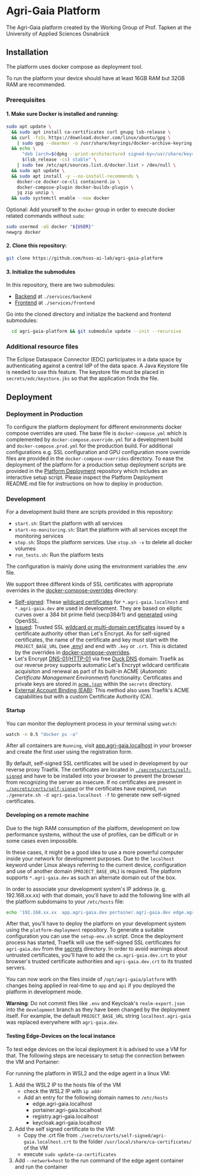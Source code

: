 <!--
SPDX-FileCopyrightText: 2024 University of Applied Sciences Osnabrück
SPDX-FileContributor: Andreas Schliebitz
SPDX-FileContributor: Henri Graf
SPDX-FileContributor: Jonas Tüpker
SPDX-FileContributor: Lukas Hesse
SPDX-FileContributor: Maik Fruhner
SPDX-FileContributor: Prof. Dr.-Ing. Heiko Tapken
SPDX-FileContributor: Tobias Wamhof

SPDX-License-Identifier: AGPL-3.0-or-later
-->

# Agri-Gaia Platform

The Agri-Gaia platform created by the Working Group of Prof. Tapken at the University of Applied Sciences Osnabrück

## Installation

The platform uses docker compose as deployment tool.

To run the platform your device should have at least 16GB RAM but 32GB RAM are recommended.

### Prerequisites

#### 1. Make sure Docker is installed and running:

```bash
sudo apt update \
  && sudo apt install ca-certificates curl gnupg lsb-release \
  && curl -fsSL https://download.docker.com/linux/ubuntu/gpg \
    | sudo gpg --dearmor -o /usr/share/keyrings/docker-archive-keyring.gpg \
  && echo \
      "deb [arch=$(dpkg --print-architecture) signed-by=/usr/share/keyrings/docker-archive-keyring.gpg] https://download.docker.com/linux/ubuntu \
      $(lsb_release -cs) stable" \
    | sudo tee /etc/apt/sources.list.d/docker.list > /dev/null \
  && sudo apt update \
  && sudo apt install -y --no-install-recommends \
    docker-ce docker-ce-cli containerd.io \
    docker-compose-plugin docker-buildx-plugin \
    jq zip unzip \
  && sudo systemctl enable --now docker
```

Optional: Add yourself to the `docker` group in order to execute docker related commands without `sudo`:

```bash
sudo usermod -aG docker "${USER}"
newgrp docker
```

#### 2. Clone this repository:

```bash
git clone https://github.com/hsos-ai-lab/agri-gaia-platform
```

#### 3. Initialize the submodules

In this repository, there are two submodules:

- [Backend](https://github.com/hsos-ai-lab/agri-gaia-backend) at `./services/backend`
- [Frontend](https://github.com/hsos-ai-lab/agri-gaia-frontend) at `./services/frontend`

Go into the cloned directory and initialize the backend and frontend submodules:

```bash
  cd agri-gaia-platform && git submodule update --init --recursive
```

### Additional resource files

The Eclipse Dataspace Connector (EDC) participates in a data space by authenticating against a central IdP of the data space. A Java Keystore file is needed to use this feature. The keystore file must be placed in `secrets/edc/keystore.jks` so that the application finds the file.

## Deployment

### Deployment in Production

To configure the platform deployment for different environments docker compose overrides are used. The base file is `docker-compose.yml` which is complemented by `docker-compose.override.yml` for a development build and `docker-compose.prod.yml` for the production build. For additional configurations e.g. SSL configuration and GPU configuration more override files are provided in the `docker-compose-overrides` directory. To ease the deployment of the platform for a production setup deployment scripts are provided in the [Platform Deployment](https://github.com/hsos-ai-lab/agri-gaia-platform-deployment) repository which includes an interactive setup script. Please inspect the Platform Deployment README.md file for instructions on how to deploy in production.

### Development

For a development build there are scripts provided in this repository:

- `start.sh`: Start the platform with all services
- `start-no-monitoring.sh`: Start the platform with all services except the monitoring services
- `stop.sh`: Stops the platform services. Use `stop.sh -v` to delete all docker volumes
- `run_tests.sh`: Run the platform tests

The configuration is mainly done using the environment variables the .env file.

We support three different kinds of SSL certificates with appropriate overrides in the [docker-compose-overrides](./docker-compose-overrides) directory:

- [Self-signed](./docker-compose-overrides/self-signed.yml): These [wildcard certificates](./secrets/certs/self-signed) for `*.agri-gaia.localhost` and `*.agri-gaia.dev` are used in development. They are based on elliptic curves over a 384 bit prime field (secp384r1) and [generated](./secrets/certs/self-signed/generate.sh) using OpenSSL.
- [Issued](./docker-compose-overrides/issued.yml): Trusted SSL [wildcard or multi-domain certificates](./secrets/certs/issued) issued by a certificate authority other than Let's Encrypt. As for self-signed certificates, the name of the certificate and key must start with the `PROJECT_BASE_URL` (see [.env](./.env)) and end with `.key` or `.crt`. This is dictated by the overrides in [docker-compose-overrides](./docker-compose-overrides).
- Let's Encrypt [DNS-01](./docker-compose-overrides/lets-encrypt-dns.yml)/[HTTP-01](./docker-compose-overrides/lets-encrypt-http.yml) via free [Duck DNS](`https://www.duckdns.org`) domain: Traefik as our reverse proxy supports automatic Let's Encrypt wildcard certificate acquisiton and renewal as part of its built-in ACME (_Automatic Certificate Management Environment_) functionality. Certificates and private keys are stored in [`acme.json`](./secrets/certs/acme) within the `secrets` directory.
- [External Account Binding (EAB)](./docker-compose-overrides/http-acme-aeb.yml): This method also uses Traefik's ACME capabilities but with a custom Certificate Authority (CA).

#### Startup

You can monitor the deployment process in your terminal using `watch`:

```bash
watch -n 0.5 "docker ps -a"
```

After all containers are `Running`, visit [app.agri-gaia.localhost](https://app.agri-gaia.localhost) in your browser and create the first user using the registration form.

By default, self-signed SSL certificates will be used in development by our reverse proxy Traefik. The certificates are located in [`./secrets/certs/self-signed`](`./secrets/certs/self-signed`) and have to be installed into your browser to prevent the browser from recognizing the server as insecure. If no certificates are present in [`./secrets/certs/self-signed`](`./secrets/certs/self-signed`) or the certificates have expired, run `./generate.sh -d agri-gaia.localhost -f` to generate new self-signed certificates.

#### Developing on a remote machine

Due to the high RAM consumption of the platform, development on low performance systems, without the use of profiles, can be difficult or in some cases even impossible.

In these cases, it might be a good idea to use a more powerful computer inside your network for development purposes. Due to the `localhost` keyword under Linux always referring to the current device, configuration and use of another domain (`PROJECT_BASE_URL`) is required. The platform supports `*.agri-gaia.dev` as such an alternate domain out of the box.

In order to associate your development system's IP address (e. g. 192.168.xx.xx) with that domain, you'll have to add the following line with all the platform subdomains to your `/etc/hosts` file:

```bash
echo '192.168.xx.xx  app.agri-gaia.dev portainer.agri-gaia.dev edge.agri-gaia.dev keycloak.agri-gaia.dev registry.agri-gaia.dev minio-console.agri-gaia.dev minio.agri-gaia.dev cvat.agri-gaia.dev nuclio.agri-gaia.dev api.agri-gaia.dev webvowl.agri-gaia.dev fuseki.agri-gaia.dev traefik.agri-gaia.dev registry.agri-gaia.dev prometheus.agri-gaia.dev monitoring.agri-gaia.dev jupyterhub.agri-gaia.dev edc-provider.agri-gaia.dev edc-provider-web.agri-gaia.dev edc-provider-ids.agri-gaia.dev' | sudo tee -a /etc/hosts
```

After that, you'll have to deploy the platform on your development system using the `platform-deployment` repository. To generate a suitable configuration you can use the `setup-env.sh` script. Once the deployment process has started, Traefik will use the self-signed SSL certificates for `agri-gaia.dev` from the [secrets](./secrets/certs/self-signed) directory. In order to avoid warnings about untrusted certificates, you'll have to add the `ca.agri-gaia.dev.crt` to your browser's trusted certificate authorities and `agri-gaia.dev.crt` to its trusted servers.

You can now work on the files inside of `/opt/agri-gaia/platform` with changes being applied in real-time to `app` and `api` if you deployed the platform in development mode.

**Warning**: Do not commit files like `.env` and Keycloak's `realm-export.json` into the `development` branch as they have been changed by the deployment itself. For example, the default `PROJECT_BASE_URL` string `localhost.agri-gaia` was replaced everywhere with `agri-gaia.dev`.

#### Testing Edge-Devices on the local instance

To test edge devices on the local deployment it is advised to use a VM for that. The following steps are necessary to setup the connection between the VM and Portainer:

For running the platform in WSL2 and the edge agent in a linux VM:

1. Add the WSL2 IP to the hosts file of the VM
   - check the WSL2 IP with `ip addr`
   - Add an entry for the following domain names to `/etc/hosts`
     - edge.agri-gaia.localhost
     - portainer.agri-gaia.localhost
     - registry.agri-gaia.localhost
     - keycloak.agri-gaia.localhost
2. Add the self signed certificate to the VM:
   - Copy the .crt file from `./secrets/certs/self-signed/agri-gaia.localhost.crt` to the folder `/usr/local/share/ca-certificates/` of the VM
   - execute `sudo update-ca-certificates`
3. Add `--network=host` to the run command of the edge agent container and run the container
